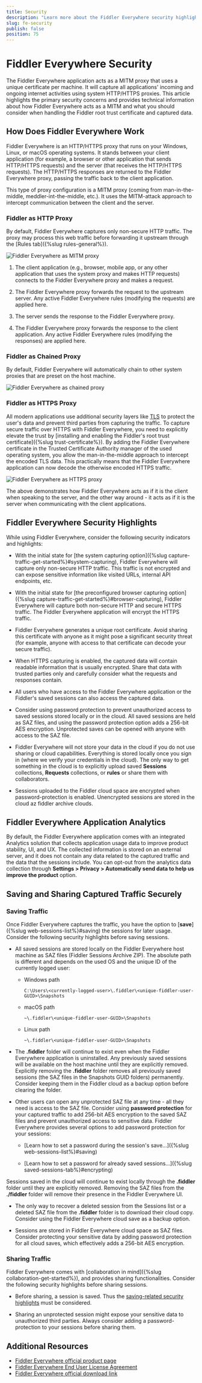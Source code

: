```yaml
---
title: Security
description: "Learn more about the Fiddler Everywhere security highlights and check out the related technical information about sharing and capturing functionalities."
slug: fe-security
publish: false
position: 75
---
```


# Fiddler Everywhere Security

The Fiddler Everywhere application acts as a MITM proxy that uses a unique certificate per machine. It will capture all applications' incoming and ongoing internet activities using system HTTP/HTTPS proxies. This article highlights the primary security concerns and provides technical information about how Fiddler Everywhere acts as a MITM and what you should consider when handling the Fiddler root trust certificate and captured data.


## How Does Fiddler Everywhere Work

Fiddler Everywhere is an HTTP/HTTPS proxy that runs on your Windows, Linux, or macOS operating systems. It stands between your client application (for example, a browser or other application that sends HTTP/HTTPS requests) and the server (that receives the HTTP/HTTPS requests). The HTTP/HTTPS responses are returned to the Fiddler Everywhere proxy, passing the traffic back to the client application.

This type of proxy configuration is a MITM proxy (coming from man-in-the-middle, meddler-int-the-middle, etc.). It uses the MITM-attack approach to intercept communication between the client and the server.

### Fiddler as HTTP Proxy

By default, Fiddler Everywhere captures only non-secure HTTP traffic. The proxy may process this web traffic before forwarding it upstream through the [Rules tab]({%slug rules-general%}).

![Fiddler Everywhere as MITM proxy](./images/security/fe-proxy-requests-responses.png)

1. The client application (e.g., browser, mobile app, or any other application that uses the system proxy and makes HTTP requests) connects to the Fiddler Everywhere proxy and makes a request.

1. The Fiddler Everywhere proxy forwards the request to the upstream server. Any active Fiddler Everywhere rules (modifying the requests) are applied here.

1. The server sends the response to the Fiddler Everywhere proxy.

1. The Fiddler Everywhere proxy forwards the response to the client application. Any active Fiddler Everywhere rules (modifying the responses) are applied here.

### Fiddler as Chained Proxy

By default, Fiddler Everywhere will automatically chain to other system proxies that are preset on the host machine.

![Fiddler Everywhere as chained proxy](./images/security/fe-proxy-chained.png)

### Fiddler as HTTPS Proxy

All modern applications use additional security layers like [TLS](https://en.wikipedia.org/wiki/Transport_Layer_Security) to protect the user's data and prevent third parties from capturing the traffic. To capture secure traffic over HTTPS with Fiddler Everywhere, you need to explicitly elevate the trust by [installing and enabling the Fiddler's root trust certificate]({%slug trust-certificate%}). By adding the Fiddler Everywhere certificate in the Trusted Certificate Authority manager of the used operating system, you allow the man-in-the-middle approach to intercept the encoded TLS data. This practically means that the Fiddler Everywhere application can now decode the otherwise encoded HTTPS traffic.

![Fiddler Everywhere as HTTPS proxy](./images/security/fe-proxy-https.png)

The above demonstrates how Fiddler Everywhere acts as if it is the client when speaking to the server, and the other way around - it acts as if it is the server when communicating with the client applications.

## Fiddler Everywhere Security Highlights

While using Fiddler Everywhere, consider the following security indicators and highlights:

- With the initial state for [the system capturing option]({%slug capture-traffic-get-started%}#system-capturing), Fiddler Everywhere will capture only non-secure HTTP traffic. This traffic is not encrypted and can expose sensitive information like visited URLs, internal API endpoints, etc.

- With the initial state for [the preconfigured browser capturing option]({%slug capture-traffic-get-started%}#browser-capturing), Fiddler Everywhere will capture both non-secure HTTP and secure HTTPS traffic. The Fiddler Everywhere application will encrypt the HTTPS traffic.

- Fiddler Everywhere generates a unique root certificate. Avoid sharing this certificate with anyone as it might pose a significant security threat (for example, anyone with access to that certificate can decode your secure traffic).

- When HTTPS capturing is enabled, the captured data will contain readable information that is usually encrypted. Share that data with trusted parties only and carefully consider what the requests and responses contain.

- All users who have access to the Fiddler Everywhere application or the Fiddler's saved sessions can also access the captured data.

- Consider using password protection to prevent unauthorized access to saved sessions stored locally or in the cloud. All saved sessions are held as SAZ files, and using the password protection option adds a 256-bit AES encryption. Unprotected saves can be opened with anyone with access to the SAZ file.

- Fiddler Everywhere will not store your data in the cloud if you do not use sharing or cloud capabilities. Everything is stored locally once you sign in (where we verify your credentials in the cloud). The only way to get something in the cloud is to explicitly upload saved **Sessions** collections, **Requests** collections, or **rules** or share them with collaborators.

- Sessions uploaded to the Fiddler cloud space are encrypted when password-protection is enabled. Unencrypted sessions are stored in the cloud az fiddler archive clouds.


## Fiddler Everywhere Application Analytics

By default, the Fiddler Everywhere application comes with an integrated Analytics solution that collects application usage data to improve product stability, UI, and UX. The collected information is stored on an external server, and it does not contain any data related to the captured traffic and the data that the sessions include. You can opt-out from the analytics data collection through **Settings > Privacy > Automatically send data to help us improve the product** option.


## Saving and Sharing Captured Traffic Securely

### Saving Traffic

Once Fiddler Everywhere captures the traffic, you have the option to [**save**]({%slug web-sessions-list%}#saving) the sessions for later usage. Consider the following security highlights before saving sessions.

- All saved sessions are stored locally on the Fiddler Everywhere host machine as SAZ files (Fiddler Sessions Archive ZIP). The absolute path is different and depends on the used OS and the unique ID of the currently logged user:

    * Windows path 

        ```curl
        C:\Users\<currently-logged-user>\.fiddler\<unique-fiddler-user-GUID>\Snapshots
        ```

    * macOS path

        ```curl
        ~\.fiddler\<unique-fiddler-user-GUID>\Snapshots
        ```

    * Linux path

        ```curl
        ~\.fiddler\<unique-fiddler-user-GUID>\Snapshots
        ```

- The **.fiddler** folder will continue to exist even when the Fiddler Everywhere application is uninstalled. Any previously saved sessions will be available on the host machine until they are explicitly removed. Explicitly removing the **.fiddler** folder removes all previously saved sessions (the SAZ files in the Snapshots GUID folders) permanently. Consider keeping them in the Fiddler cloud as a backup option before clearing the folder.

- Other users can open any unprotected SAZ file at any time - all they need is access to the SAZ file. Consider using **password protection** for your captured traffic to add 256-bit AES encryption to the saved SAZ files and prevent unauthorized access to sensitive data. Fiddler Everywhere provides several options to add password protection for your sessions:

    * [Learn how to set a password during the session's save...]({%slug web-sessions-list%}#saving)

    * [Learn how to set a password for already saved sessions...]({%slug saved-sessions-tab%}#encrypting)

Sessions saved in the cloud will continue to exist locally through the **.fiddler** folder until they are explicitly removed. Removing the SAZ files from the **./fiddler** folder will remove their presence in the Fiddler Everywhere UI. 

- The only way to recover a deleted session from the Sessions list or a deleted SAZ file from the **.fiddler** folder is to download their cloud copy. Consider using the Fiddler Everywhere cloud save as a backup option.

- Sessions are stored in Fiddler Everywhere cloud space as SAZ files. Consider protecting your sensitive data by adding password protection for all cloud saves, which effectively adds a 256-bit AES encryption.

### Sharing Traffic

Fiddler Everywhere comes with [collaboration in mind]({%slug collaboration-get-started%}), and provides sharing functionalities. Consider the following security highlights before sharing sessions.

- Before sharing, a session is saved. Thus the [saving-related security highlights](#saving-traffic) must be considered.

- Sharing an unprotected session might expose your sensitive data to unauthorized third parties. Always consider adding a password-protection to your sessions before sharing them.


## Additional Resources

- [Fiddler Everywhere official product page](https://www.telerik.com/fiddler/fiddler-everywhere)
- [Fiddler Everywhere End User License Agreement](https://www.telerik.com/purchase/license-agreement/fiddler-everywhere)
- [Fiddler Everywhere official download link](https://www.telerik.com/download/fiddler-everywhere)
